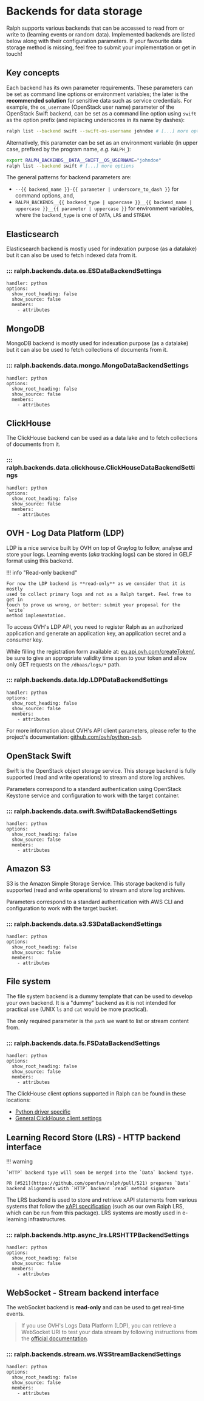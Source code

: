 # Backends for data storage

Ralph supports various backends that can be accessed to read from or write to (learning events or random data).
Implemented backends are listed below along with their configuration parameters. 
If your favourite data storage method is missing, feel free to submit your implementation or get in touch!

## Key concepts

Each backend has its own parameter requirements. These
parameters can be set as command line options or environment variables; the
later is the **recommended solution** for sensitive data such as service
credentials. For example, the `os_username` (OpenStack user name) parameter
of the OpenStack Swift backend, can be set as a command line option using
`swift` as the option prefix (and replacing underscores in its name by dashes):

```bash
ralph list --backend swift --swift-os-username johndoe # [...] more options
```

Alternatively, this parameter can be set as an environment variable (in upper
case, prefixed by the program name, _e.g._ `RALPH_`):

```bash
export RALPH_BACKENDS__DATA__SWIFT__OS_USERNAME="johndoe"
ralph list --backend swift # [...] more options
```

The general patterns for backend parameters are:

- `--{{ backend_name }}-{{ parameter | underscore_to_dash }}` for command options, and,
- `RALPH_BACKENDS__{{ backend_type | uppercase }}__{{ backend_name | uppercase }}__{{ parameter | uppercase }}` for environment variables, where the `backend_type` is one of `DATA`, `LRS` and `STREAM`.

## Elasticsearch

Elasticsearch backend is mostly used for indexation purpose (as a datalake) but
it can also be used to fetch indexed data from it.

### ::: ralph.backends.data.es.ESDataBackendSettings
    handler: python
    options:
      show_root_heading: false
      show_source: false
      members: 
        - attributes

## MongoDB

MongoDB backend is mostly used for indexation purpose (as a datalake) but
it can also be used to fetch collections of documents from it.

### ::: ralph.backends.data.mongo.MongoDataBackendSettings
    handler: python
    options:
      show_root_heading: false
      show_source: false
      members: 
        - attributes

## ClickHouse

The ClickHouse backend can be used as a data lake and to fetch collections of
documents from it.

### ::: ralph.backends.data.clickhouse.ClickHouseDataBackendSettings
    handler: python
    options:
      show_root_heading: false
      show_source: false
      members: 
        - attributes

## OVH - Log Data Platform (LDP)

LDP is a nice service built by OVH on top of Graylog to follow, analyse and
store your logs. Learning events (_aka_ tracking logs) can be stored in GELF
format using this backend.

!!! info "Read-only backend"

    For now the LDP backend is **read-only** as we consider that it is mostly
    used to collect primary logs and not as a Ralph target. Feel free to get in
    touch to prove us wrong, or better: submit your proposal for the `write`
    method implementation.

To access OVH's LDP API, you need to register Ralph as an authorized
application and generate an application key, an application secret and a
consumer key.

While filling the registration form available at:
[eu.api.ovh.com/createToken/](https://eu.api.ovh.com/createToken/), be sure to
give an appropriate validity time span to your token and allow only GET
requests on the `/dbaas/logs/*` path.

### ::: ralph.backends.data.ldp.LDPDataBackendSettings
    handler: python
    options:
      show_root_heading: false
      show_source: false
      members: 
        - attributes

For more information about OVH's API client parameters, please refer to the
project's documentation:
[github.com/ovh/python-ovh](https://github.com/ovh/python-ovh).

## OpenStack Swift

Swift is the OpenStack object storage service. This storage backend is fully
supported (read and write operations) to stream and store log archives.

Parameters correspond to a standard authentication using
OpenStack Keystone service and configuration to work with the target container.

### ::: ralph.backends.data.swift.SwiftDataBackendSettings
    handler: python
    options:
      show_root_heading: false
      show_source: false
      members: 
        - attributes

## Amazon S3

S3 is the Amazon Simple Storage Service. This storage backend is fully
supported (read and write operations) to stream and store log archives.

Parameters correspond to a standard authentication with AWS CLI 
and configuration to work with the target bucket.

### ::: ralph.backends.data.s3.S3DataBackendSettings
    handler: python
    options:
      show_root_heading: false
      show_source: false
      members: 
        - attributes

## File system

The file system backend is a dummy template that can be used to develop your own backend. 
It is a "dummy" backend as it is not intended for practical use (UNIX `ls` and `cat` would be more practical).

The only required parameter is the `path` we want to list or stream content from.

### ::: ralph.backends.data.fs.FSDataBackendSettings
    handler: python
    options:
      show_root_heading: false
      show_source: false
      members: 
        - attributes

The ClickHouse client options supported in Ralph can be found in these locations:

- [Python driver specific](https://clickhouse.com/docs/en/integrations/language-clients/python/driver-api#settings-argument)
- [General ClickHouse client settings](https://clickhouse.com/docs/en/operations/settings/settings/)

## Learning Record Store (LRS) - HTTP backend interface 

!!! warning

    `HTTP` backend type will soon be merged into the `Data` backend type.

    PR [#521](https://github.com/openfun/ralph/pull/521) prepares `Data` backend alignments with `HTTP` backend `read` method signature

The LRS backend is used to store and retrieve xAPI statements from various systems that follow the [xAPI specification](https://github.com/adlnet/xAPI-Spec/tree/master) (such as our own Ralph LRS, which can be run from this package). 
LRS systems are mostly used in e-learning infrastructures.

### ::: ralph.backends.http.async_lrs.LRSHTTPBackendSettings
    handler: python
    options:
      show_root_heading: false
      show_source: false
      members: 
        - attributes

## WebSocket - Stream backend interface

The webSocket backend is **read-only** and can be used to get real-time events.

> If you use OVH's Logs Data Platform (LDP), you can retrieve a WebSocket URI to test your
> data stream by following instructions from the
> [official documentation](https://docs.ovh.com/gb/en/logs-data-platform/ldp-tail/#retrieve-your-websocket-address).

### ::: ralph.backends.stream.ws.WSStreamBackendSettings
    handler: python
    options:
      show_root_heading: false
      show_source: false
      members: 
        - attributes

